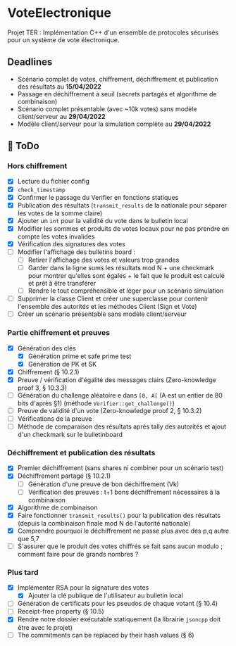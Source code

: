 # VoteElectronique

Projet TER : Implémentation C++ d'un ensemble de protocoles sécurisés pour un système de vote électronique.

## Deadlines

- Scénario complet de votes, chiffrement, déchiffrement et publication des résultats au **15/04/2022** 
- Passage en déchiffrement à seuil (secrets partagés et algorithme de combinaison)
- Scénario complet présentable (avec ~10k votes) sans modèle client/serveur au **29/04/2022**
- Modèle client/serveur pour la simulation complète au **29/04/2022**

## 🔴 ToDo

### Hors chiffrement

- [x] Lecture du fichier config
- [x] `check_timestamp`
- [x] Confirmer le passage du Verifier en fonctions statiques
- [x] Publication des résultats (`transmit_results` de la nationale pour séparer les votes de la somme claire)
- [x] Ajouter un `int` pour la validité du vote dans le bulletin local
- [x] Modifier les sommes et produits de votes locaux pour ne pas prendre en compte les votes invalides
- [x] Vérification des signatures des votes
- [ ] Modifier l'affichage des bulletins board :
  - [ ] Retirer l'affichage des votes et valeurs trop grandes
  - [ ] Garder dans la ligne sums les résultats mod N + une checkmark pour montrer qu'elles sont égales + le fait que le produit est calculé et prêt à être transférer
  - [ ] Rendre le tout compréhensible et léger pour un scénario simulation 
- [ ] Supprimer la classe Client et créer une superclasse pour contenir l'ensemble des autorités et les méthodes Client (Sign et Vote)
- [ ] Créer un scénario présentable sans modèle client/serveur
 
### Partie chiffrement et preuves

- [x] Génération des clés
  - [x] Génération prime et safe prime test
  - [x] Génération de PK et SK
- [x] Chiffrement (§ 10.2.1)
- [x] Preuve / vérification d'égalité des messages clairs (Zero-knowledge proof 3, § 10.3.3)
- [ ] Génération du challenge aléatoire e dans `[0, A[` (A est un entier de 80 bits d'après §1) (méthode `Verifier::get_challenge()`)
- [ ] Preuve de validité d'un vote (Zero-knowledge proof 2, § 10.3.2)
- [ ] Vérifications de la preuve
- [ ] Méthode de comparaison des résultats après tally des autorités et ajout d'un checkmark sur le bulletinboard

### Déchiffrement et publication des résultats

- [x] Premier déchiffrement (sans shares ni combiner pour un scénario test)
- [x] Déchiffrement partagé (§ 10.2.1)
  - [ ] Génération d'une preuve de bon déchiffrement (Vk)
  - [ ] Vérification des preuves : t+1 bons déchiffrement nécessaires à la combinaison
- [x] Algorithme de combinaison
- [x] Faire fonctionner `transmit_results()` pour la publication des résultats (depuis la combinaison finale mod N de l'autorité nationale)
- [x] Comprendre pourquoi le déchiffrement ne passe plus avec des p,q autre que 5,7
- [ ] S'assurer que le produit des votes chiffrés se fait sans aucun modulo ; comment faire pour de grands nombres ?

### Plus tard

- [x] Implémenter RSA pour la signature des votes
  - [x] Ajouter la clé publique de l'utilisateur au bulletin local
- [ ] Génération de certificats pour les pseudos de chaque votant (§ 10.4)
- [ ] Receipt-free property (§ 10.5)
- [x] Rendre notre dossier exécutable statiquement (la librairie `jsoncpp` doit être avec le projet)
- [ ] The commitments can be replaced by their hash values (§ 6)
